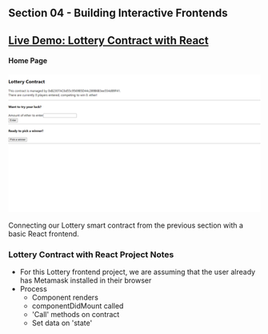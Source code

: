 ## Section 04 - Building Interactive Frontends

## [Live Demo: Lottery Contract with React](https://ethereum-lottery-gdbecker.netlify.app/)

#### Home Page

!["HomePage"](./HomePage.png)

Connecting our Lottery smart contract from the previous section with a basic React frontend.

### Lottery Contract with React Project Notes
- For this Lottery frontend project, we are assuming that the user already has Metamask installed in their browser
- Process
  - Component renders
  - componentDidMount called
  - 'Call' methods on contract
  - Set data on 'state'